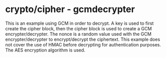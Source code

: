 # crypto/cipher - gcmdecrypter

This is an example using GCM in order to decrypt. A key is used to first create the cipher block, then the cipher block is used to create a GCM encrypter/decrypter. The nonce is a random value used with the GCM encrypter/decrypter to encrypt/decrypt the ciphertext. This example does not cover the use of HMAC before decrypting for authentication purposes. The AES encryption algorithm is used.
